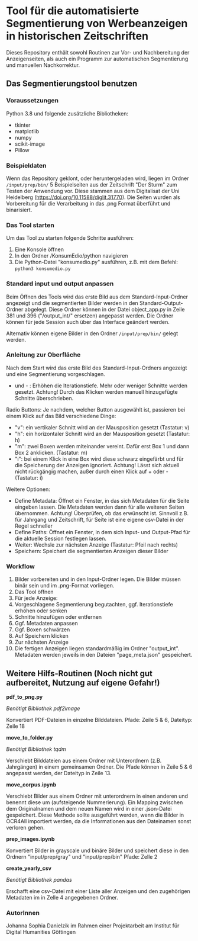 # Tool für die automatisierte Segmentierung von Werbeanzeigen in historischen Zeitschriften

Dieses Repository enthält sowohl Routinen zur Vor- und Nachbereitung der Anzeigenseiten, als auch ein Programm zur automatischen Segmentierung und manuellen Nachkorrektur.

## Das Segmentierungstool benutzen 

### Voraussetzungen

Python 3.8 und folgende zusätzliche Bibliotheken:
- tkinter
- matplotlib
- numpy
- scikit-image
- Pillow

### Beispieldaten

Wenn das Repository geklont, oder heruntergeladen wird, liegen im Ordner `/input/prep/bin/` 5 Beispielseiten aus der Zeitschrift "Der Sturm" zum Testen der Anwendung vor. Diese stammen aus dem Digitalisat der Uni Heidelberg (https://doi.org/10.11588/diglit.31770). Die Seiten wurden als Vorbereitung für die Verarbeitung in das .png Format überführt und binarisiert.

### Das Tool starten

Um das Tool zu starten folgende Schritte ausführen:
1. Eine Konsole öffnen
2. In den Ordner /KonsumEdio/python navigieren
3. Die Python-Datei "konsumedio.py" ausführen, z.B. mit dem Befehl: `python3 konsumedio.py`

### Standard input und output anpassen

Beim Öffnen des Tools wird das erste Bild aus dem Standard-Input-Ordner angezeigt und die segmentierten Bilder werden in den Standard-Output-Ordner abgelegt.
Diese Ordner können in der Datei object_app.py in Zeile 381 und 396 ("/output_int/" ersetzen) angepasst werden.
Die Ordner können für jede Session auch über das Interface geändert werden.

Alternativ können eigene Bilder in den Ordner `/input/prep/bin/` gelegt werden.

### Anleitung zur Oberfläche

Nach dem Start wird das erste Bild des Standard-Input-Ordners angezeigt und eine Segmentierung vorgeschlagen.

+ und - : Erhöhen die Iterationstiefe. Mehr oder weniger Schnitte werden gesetzt. Achtung! Durch das Klicken werden manuell hinzugefügte Schnitte überschrieben.

Radio Buttons: Je nachdem, welcher Button ausgewählt ist, passieren bei einem Klick auf das Bild verschiedene Dinge:
- "v": ein vertikaler Schnitt wird an der Mausposition gesetzt (Tastatur: v)
- "h": ein horizontaler Schnitt wird an der Mausposition gesetzt (Tastatur: h)
- "m": zwei Boxen werden miteinander vereint. Dafür erst Box 1 und dann Box 2 anklicken. (Tastatur: m)
- "i": bei einem Klick in eine Box wird diese schwarz eingefärbt und für die Speicherung der Anzeigen ignoriert. Achtung! Lässt sich aktuell nicht rückgängig machen, außer durch einen Klick auf + oder - (Tastatur: i)

Weitere Optionen:
- Define Metadata: Öffnet ein Fenster, in das sich Metadaten für die Seite eingeben lassen. Die Metadaten werden dann für alle weiteren Seiten übernommen. Achtung! Überprüfen, ob das erwünscht ist. Sinnvoll z.B. für Jahrgang und Zeitschrift, für Seite ist eine eigene csv-Datei in der Regel schneller
- Define Paths: Öffnet ein Fenster, in dem sich Input- und Output-Pfad für die aktuelle Session festlegen lassen. 
- Weiter: Wechsle zur nächsten Anzeige (Tastatur: Pfeil nach rechts)
- Speichern: Speichert die segmentierten Anzeigen dieser Bilder

### Workflow

1. Bilder vorbereiten und in den Input-Ordner legen. Die Bilder müssen binär sein und im .png-Format vorliegen.
2. Das Tool öffnen
3. Für jede Anzeige:
  1. Vorgeschlagene Segmentierung begutachten, ggf. Iterationstiefe erhöhen oder senken
  2. Schnitte hinzufügen oder entfernen
  3. Ggf. Metadaten anpassen
  4. Ggf. Boxen schwärzen
  5. Auf Speichern klicken
  6. Zur nächsten Anzeige
4. Die fertigen Anzeigen liegen standardmäßig im Ordner "output_int". Metadaten werden jeweils in den Dateien "page_meta.json" gespeichert.

## Weitere Hilfs-Routinen (Noch nicht gut aufbereitet, Nutzung auf eigene Gefahr!)

**pdf_to_png.py**

*Benötigt Bibliothek pdf2image*

Konvertiert PDF-Dateien in einzelne Bilddateien. Pfade: Zeile 5 & 6, Dateityp: Zeile 18

**move_to_folder.py** 

*Benötigt Bibliothek tqdm*

Verschiebt Bilddateien aus einem Ordner mit Unterordnern (z.B. Jahrgängen) in einem gemeinsamen Ordner. Die Pfade können in Zeile 5 & 6 angepasst werden, der Dateityp in Zeile 13.

**move_corpus.ipynb**

Verschiebt Bilder aus einem Ordner mit unterordnern in einen anderen und benennt diese um (aufsteigende Nummerierung). Ein Mapping zwischen dem Originalnamen und dem neuen Namen wird in einer .json-Datei gespeichert. Diese Methode sollte ausgeführt werden, wenn die Bilder in OCR4All importiert werden, da die Informationen aus den Dateinamen sonst verloren gehen. 

**prep_images.ipynb**

Konvertiert Bilder in grayscale und binäre Bilder und speichert diese in den Ordnern "input/prep/gray" und "input/prep/bin" Pfade: Zelle 2

**create_yearly_csv**

*Benötigt Bibliothek pandas*

Erschafft eine csv-Datei mit einer Liste aller Anzeigen und den zugehörigen Metadaten im in Zelle 4 angegebenen Ordner.


### AutorInnen

Johanna Sophia Danielzik 
im Rahmen einer Projektarbeit am Institut für Digital Humanities Göttingen


